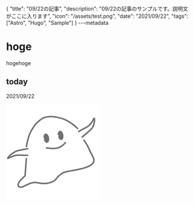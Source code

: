 {
  "title": "09/22の記事",
  "description": "09/22の記事のサンプルです。説明文がここに入ります",
  "icon": "/assets/test.png",
  "date": "2021/09/22",
  "tags": ["Astro", "Hugo", "Sample"]
}
---metadata

# hoge
hogehoge

## today
2021/09/22

![img](/assets/test.png)